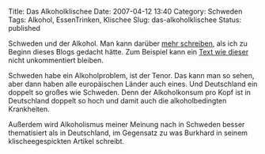 Title: Das Alkoholklischee
Date: 2007-04-12 13:40
Category: Schweden
Tags: Alkohol, EssenTrinken, Klischee
Slug: das-alkoholklischee
Status: published

Schweden und der Alkohol. Man kann darüber [mehr
schreiben](http://www.fiket.de/tag/alkohol), als ich zu Beginn dieses
Blogs gedacht hätte. Zum Beispiel kann ein [Text wie
dieser](http://burkhardsblog.wordpress.com/2007/04/06/prost/) nicht
unkommentiert bleiben.

Schweden habe ein Alkoholproblem, ist der Tenor. Das kann man so sehen,
aber dann haben alle europäischen Länder auch eines. Und Deutschland ein
doppelt so großes wie Schweden. Denn der Alkoholkonsum pro Kopf ist in
Deutschland doppelt so hoch und damit auch die alkoholbedingten
Krankheiten.

Außerdem wird Alkoholismus meiner Meinung nach in Schweden besser
thematisiert als in Deutschland, im Gegensatz zu was Burkhard in seinem
klischeegespickten Artikel schreibt.

